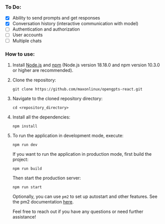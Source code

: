 ### To Do:
- [x] Ability to send prompts and get responses
- [x] Conversation history (interactive communication with model)
- [ ] Authentication and authorization
- [ ] User accounts
- [ ] Multiple chats

### How to use:
1. Install [Node.js](https://nodejs.org/) and [npm](https://www.npmjs.com/get-npm) (Node.js version 18.18.0 and npm version 10.3.0 or higher are recommended).
   
2. Clone the repository:
    ```
    git clone https://github.com/maxonlinux/opengpts-react.git
    ```

3. Navigate to the cloned repository directory:
    ```
    cd <repository_directory>
    ```

4. Install all the dependencies:
    ```
    npm install
    ```

5. To run the application in development mode, execute:
    ```
    npm run dev
    ```

    If you want to run the application in production mode, first build the project:
    ```
    npm run build
    ```

    Then start the production server:
    ```
    npm run start
    ```

    Optionally, you can use `pm2` to set up autostart and other features. See the pm2 documentation [here](https://pm2.keymetrics.io/docs/usage/quick-start/).

    Feel free to reach out if you have any questions or need further assistance!
